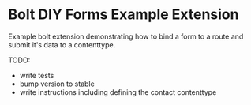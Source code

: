 Bolt DIY Forms Example Extension
================================

Example bolt extension demonstrating how to bind a form to a route and submit it's data to a contenttype.

TODO:
- write tests
- bump version to stable
- write instructions including defining the contact contenttype
